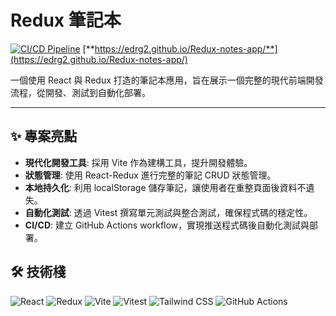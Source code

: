 # Redux 筆記本

[![CI/CD Pipeline](https://github.com/edrg2/Redux-notes-app/actions/workflows/ci.yml/badge.svg)](https://github.com/edrg2/Redux-notes-app/actions)
[**https://edrg2.github.io/Redux-notes-app/**](https://edrg2.github.io/Redux-notes-app/)

一個使用 React 與 Redux 打造的筆記本應用，旨在展示一個完整的現代前端開發流程，從開發、測試到自動化部署。

---

## ✨ 專案亮點

- **現代化開發工具**: 採用 Vite 作為建構工具，提升開發體驗。
- **狀態管理**: 使用 React-Redux 進行完整的筆記 CRUD 狀態管理。
- **本地持久化**: 利用 localStorage 儲存筆記，讓使用者在重整頁面後資料不遺失。
- **自動化測試**: 透過 Vitest 撰寫單元測試與整合測試，確保程式碼的穩定性。
- **CI/CD**: 建立 GitHub Actions workflow，實現推送程式碼後自動化測試與部署。

## 🛠️ 技術棧

<p align="left">
  <img src="https://img.shields.io/badge/React-61DAFB?style=flat&logo=react&logoColor=black" alt="React">
  <img src="https://img.shields.io/badge/Redux-764ABC?style=flat&logo=redux&logoColor=white" alt="Redux">
  <img src="https://img.shields.io/badge/Vite-646CFF?style=flat&logo=vite&logoColor=white" alt="Vite">
  <img src="https://img.shields.io/badge/Vitest-6E9F18?style=flat&logo=vitest&logoColor=white" alt="Vitest">
  <img src="https://img.shields.io/badge/Tailwind_CSS-06B6D4?style=flat&logo=tailwindcss&logoColor=white" alt="Tailwind CSS">
  <img src="https://img.shields.io/badge/GitHub_Actions-2088FF?style=flat&logo=github-actions&logoColor=white" alt="GitHub Actions">
</p>
